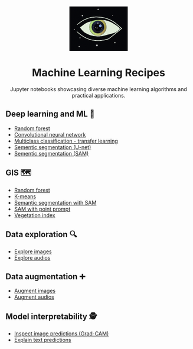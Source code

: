 <div align="center">
<!-- Title: -->
<p align="center" >
  <img src="./asset/logo2.png" height="120" >
    <h1> Machine Learning Recipes</h1>
Jupyter notebooks showcasing diverse machine learning algorithms and practical applications.
</p>
</div>




## Deep learning and ML 🧠
  * [Random forest](machine_learning/random_forest.ipynb)
  * [Convolutional neural network](machine_learning/cnn.ipynb)
  * [Multiclass classification - transfer learning](machine_learning/transfer_learning_with_hub.ipynb)
  * [Sementic segmentation (U-net)](machine_learning/u_net.ipynb)
  * [Sementic segmentation (SAM)](machine_learning/sam.ipynb)

## GIS 🗺️
  * [Random forest](gis/random_forest.ipynb)
  * [K-means](gis/k-means.ipynb)
  * [Semantic segmentation with SAM](gis/sam_gis.ipynb)
  * [SAM with point prompt](gis/sam_gis_point_prompts.ipynb)
  * [Vegetation index](gis/vegetation_index.ipynb)

## Data exploration 🔍
  * [Explore images](exploration/images.ipynb)
  * [Explore audios](exploration/audios.ipynb)

## Data augmentation ➕
  * [Augment images](data_augmentation/augment_images.ipynb)
  * [Augment audios](data_augmentation/augment_audios.ipynb)

## Model interpretability 🕵️
  * [Inspect image predictions (Grad-CAM)](interpretability/keras-image-classifiers.ipynb)
  * [Explain text predictions](interpretability/explain_text_prediction.ipynb)


